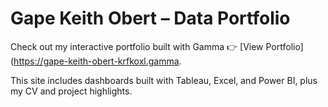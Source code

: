# Gape Keith Obert – Data Portfolio

Check out my interactive portfolio built with Gamma 👉 [View Portfolio](https://gape-keith-obert-krfkoxl.gamma.

This site includes dashboards built with Tableau, Excel, and Power BI, plus my CV and project highlights.
